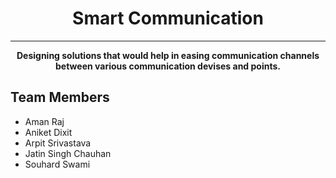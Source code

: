 <h1 align="center">Smart Communication</h1>
<hr>
<p align="center"><b>Designing solutions that would help in easing communication channels between various communication devises and points.</b>
</p>


## Team Members
- Aman Raj
- Aniket Dixit 
- Arpit Srivastava
- Jatin Singh Chauhan
- Souhard Swami